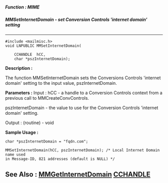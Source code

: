 ##### Function : MIME
##### MMSetInternetDomain - set Conversion Controls 'internet domain' setting
---
```
#include <mailmisc.h>
void LNPUBLIC MMSetInternetDomain(

	CCHANDLE  hCC,
	char *pszInternetDomain);
```
**Description :**

The function  MMSetInternetDomain sets the Conversions Controls 'internet 
domain' setting to the input value, pszInternetDomain.

**Parameters :**
Input :
hCC  -  a handle to a Conversion Controls context from a previous call to MMCreateConvControls.

pszInternetDomain  -  the value to use for the Conversion Controls 'internet domain' setting.

Output :
(routine)  -  void



**Sample Usage :**
```
char *pszInternetDomain = "fqdn.com";

MMSetInternetDomain(hCC, pszInternetDomain); /* Local Internet Domain name used 
in Message-ID, 821 addresses (default is NULL) */

```
**See Also :**
[MMGetInternetDomain](/reference/Func/MMGetInternetDomain)
[CCHANDLE](/reference/Data/CCHANDLE)
---
